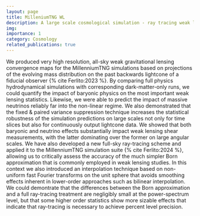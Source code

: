 ```yaml
---
layout: page
title: MilleniumTNG WL
description: A large scale cosmological simulation - ray tracing weak lensing
img:
importance: 1
category: Cosmology
related_publications: true
---
```


We produced very high resolution, all-sky weak gravitational lensing convergence maps for the MillenniumTNG simulations based on projections of the evolving mass distribution on the past backwards lightcone of a fiducial observer {% cite Ferlito:2023 %}.  By comparing full physics hydrodynamical simulations with corresponding dark-matter-only runs, we could quantify the impact of baryonic physics on the most important weak lensing statistics. Likewise, we were able to predict the impact of massive neutrinos reliably far into the non-linear regime. We also demonstrated that the fixed & paired variance suppression technique increases the statistical robustness of the simulation predictions on large scales not only for time slices but also for continuously output lightcone data. We showed that both baryonic and neutrino effects substantially impact weak lensing shear measurements, with the latter dominating over the former on large angular scales. We have also developed a new full-sky ray-tracing scheme and applied it to the MillenniumTNG simulation suite {% cite Ferlito:2024 %}, allowing us to critically assess the accuracy of the much simpler Born approximation that is commonly employed in weak lensing studies. In this context we also introduced an interpolation technique based on non-uniform fast Fourier transforms on the unit sphere that avoids smoothing effects inherent in lower-order approaches such as bilinear interpolation. We could demontrate that  the differences between the Born approximation and a full ray-tracing treatment are negligibly small at the power-spectrum level, but that some higher order statistics show more sizable effects that indicate  that ray-tracing is necessary to achieve percent level precision.

